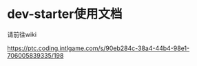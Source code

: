 # dev-starter使用文档

请前往wiki

https://ptc.coding.intlgame.com/s/90eb284c-38a4-44b4-98e1-706005839335/198